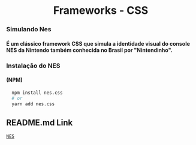 <h1 align="center">Frameworks - CSS</h1>

### Simulando Nes
#### É um clássico framework CSS que simula a identidade visual do console <strong>NES</strong> da <strong>Nintendo</strong> também conhecida no Brasil por "<strong>Nintendinho</strong>".

### Instalação do <strogn>NES</strong>

#### (NPM)

```bash
  npm install nes.css
  # or
  yarn add nes.css
```

## README.md Link
[`NES`](https://github.com/nostalgic-css/NES.css)
